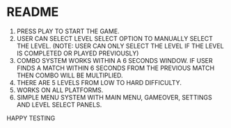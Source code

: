 # README #
1. PRESS PLAY TO START THE GAME.
2. USER CAN SELECT LEVEL SELECT OPTION TO MANUALLY SELECT THE LEVEL. (NOTE: USER CAN ONLY SELECT THE LEVEL IF THE LEVEL IS COMPLETED OR PLAYED PREVIOUSLY)
3. COMBO SYSTEM WORKS WITHIN A 6 SECONDS WINDOW. IF USER FINDS A MATCH WITHIN 6 SECONDS FROM THE PREVIOUS MATCH THEN COMBO WILL BE MULTIPLIED.
4. THERE ARE 5 LEVELS FROM LOW TO HARD DIFFICULTY.
5. WORKS ON ALL PLATFORMS.  
6. SIMPLE MENU SYSTEM WITH MAIN MENU, GAMEOVER, SETTINGS AND LEVEL SELECT PANELS.

HAPPY TESTING 